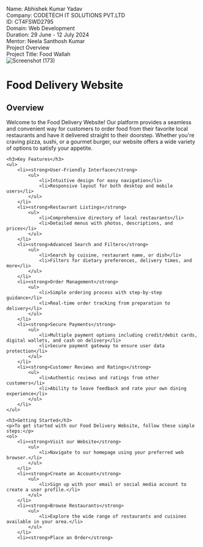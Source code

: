 Name: Abhishek Kumar Yadav <br/>
Company: CODETECH IT SOLUTIONS PVT.LTD <br/>
ID: CT4FSWD2795 <br/>
Domain: Web Development <br/>
Duration: 29 June - 12 July 2024 <br/>
Mentor: Neela Santhosh Kumar <br/>
Project Overview <br/>
Project Title: Food Wallah <br/>
![Screenshot (173)](https://github.com/user-attachments/assets/386a6e29-576e-419a-8dff-060ae27a73bf)

  <title>Food Delivery Website Overview</title>
</head>
<body>
    <h1>Food Delivery Website</h1>
    <h2>Overview</h2>
    <p>Welcome to the Food Delivery Website! Our platform provides a seamless and convenient way for customers to order food from their favorite local restaurants and have it delivered straight to their doorstep. Whether you're craving pizza, sushi, or a gourmet burger, our website offers a wide variety of options to satisfy your appetite.</p>
    
    <h3>Key Features</h3>
    <ul>
        <li><strong>User-Friendly Interface</strong>
            <ul>
                <li>Intuitive design for easy navigation</li>
                <li>Responsive layout for both desktop and mobile users</li>
            </ul>
        </li>
        <li><strong>Restaurant Listings</strong>
            <ul>
                <li>Comprehensive directory of local restaurants</li>
                <li>Detailed menus with photos, descriptions, and prices</li>
            </ul>
        </li>
        <li><strong>Advanced Search and Filters</strong>
            <ul>
                <li>Search by cuisine, restaurant name, or dish</li>
                <li>Filters for dietary preferences, delivery times, and more</li>
            </ul>
        </li>
        <li><strong>Order Management</strong>
            <ul>
                <li>Simple ordering process with step-by-step guidance</li>
                <li>Real-time order tracking from preparation to delivery</li>
            </ul>
        </li>
        <li><strong>Secure Payments</strong>
            <ul>
                <li>Multiple payment options including credit/debit cards, digital wallets, and cash on delivery</li>
                <li>Secure payment gateway to ensure user data protection</li>
            </ul>
        </li>
        <li><strong>Customer Reviews and Ratings</strong>
            <ul>
                <li>Authentic reviews and ratings from other customers</li>
                <li>Ability to leave feedback and rate your own dining experience</li>
            </ul>
        </li>
    </ul>
    
    <h3>Getting Started</h3>
    <p>To get started with our Food Delivery Website, follow these simple steps:</p>
    <ol>
        <li><strong>Visit our Website</strong>
            <ul>
                <li>Navigate to our homepage using your preferred web browser.</li>
            </ul>
        </li>
        <li><strong>Create an Account</strong>
            <ul>
                <li>Sign up with your email or social media account to create a user profile.</li>
            </ul>
        </li>
        <li><strong>Browse Restaurants</strong>
            <ul>
                <li>Explore the wide range of restaurants and cuisines available in your area.</li>
            </ul>
        </li>
        <li><strong>Place an Order</strong>
